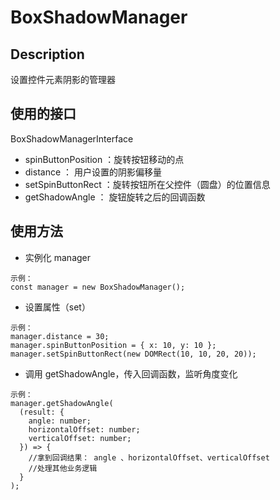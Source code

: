 # BoxShadowManager

## Description

设置控件元素阴影的管理器

## 使用的接口

BoxShadowManagerInterface

- spinButtonPosition ：旋转按钮移动的点
- distance ： 用户设置的阴影偏移量
- setSpinButtonRect ：旋转按钮所在父控件（圆盘）的位置信息
- getShadowAngle ： 旋钮旋转之后的回调函数

## 使用方法

- 实例化 manager

```
示例：
const manager = new BoxShadowManager();
```

- 设置属性（set）

```
示例：
manager.distance = 30;
manager.spinButtonPosition = { x: 10, y: 10 };
manager.setSpinButtonRect(new DOMRect(10, 10, 20, 20));
```

- 调用 getShadowAngle，传入回调函数，监听角度变化

```
示例：
manager.getShadowAngle(
  (result: {
    angle: number;
    horizontalOffset: number;
    verticalOffset: number;
  }) => {
    //拿到回调结果： angle 、horizontalOffset、verticalOffset
    //处理其他业务逻辑
  }
);
```
